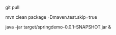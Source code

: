 git pull

mvn clean package -Dmaven.test.skip=true

java -jar target/springdemo-0.0.1-SNAPSHOT.jar &
